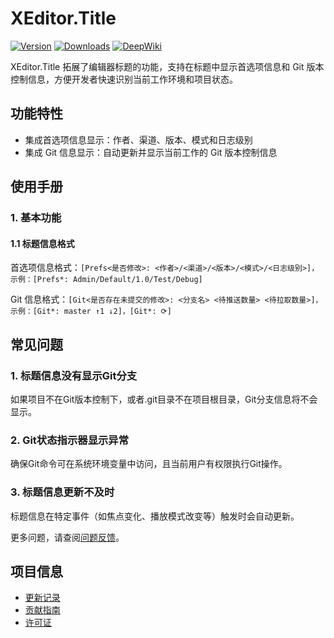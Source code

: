 # XEditor.Title

[![Version](https://img.shields.io/npm/v/org.eframework.u3d.edit)](https://www.npmjs.com/package/org.eframework.u3d.edit)
[![Downloads](https://img.shields.io/npm/dm/org.eframework.u3d.edit)](https://www.npmjs.com/package/org.eframework.u3d.edit)
[![DeepWiki](https://img.shields.io/badge/DeepWiki-Explore-blue)](https://deepwiki.com/eframework-org/U3D.EDIT)

XEditor.Title 拓展了编辑器标题的功能，支持在标题中显示首选项信息和 Git 版本控制信息，方便开发者快速识别当前工作环境和项目状态。

## 功能特性

- 集成首选项信息显示：作者、渠道、版本、模式和日志级别
- 集成 Git 信息显示：自动更新并显示当前工作的 Git 版本控制信息

## 使用手册

### 1. 基本功能

#### 1.1 标题信息格式
首选项信息格式：`[Prefs<是否修改>: <作者>/<渠道>/<版本>/<模式>/<日志级别>]，示例：[Prefs*: Admin/Default/1.0/Test/Debug]`

Git 信息格式：`[Git<是否存在未提交的修改>: <分支名> <待推送数量> <待拉取数量>]，示例：[Git*: master ↑1 ↓2]，[Git*: ⟳]`

## 常见问题

### 1. 标题信息没有显示Git分支
如果项目不在Git版本控制下，或者.git目录不在项目根目录，Git分支信息将不会显示。

### 2. Git状态指示器显示异常
确保Git命令可在系统环境变量中访问，且当前用户有权限执行Git操作。

### 3. 标题信息更新不及时
标题信息在特定事件（如焦点变化、播放模式改变等）触发时会自动更新。

更多问题，请查阅[问题反馈](../CONTRIBUTING.md#问题反馈)。

## 项目信息

- [更新记录](../CHANGELOG.md)
- [贡献指南](../CONTRIBUTING.md)
- [许可证](../LICENSE.md)
